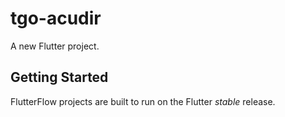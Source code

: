 # tgo-acudir

A new Flutter project.

## Getting Started

FlutterFlow projects are built to run on the Flutter _stable_ release.

